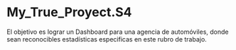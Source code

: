 # My_True_Proyect.S4
El objetivo es lograr un Dashboard para una agencia de automóviles, donde sean reconocibles estadísticas especificas en este rubro de trabajo.
